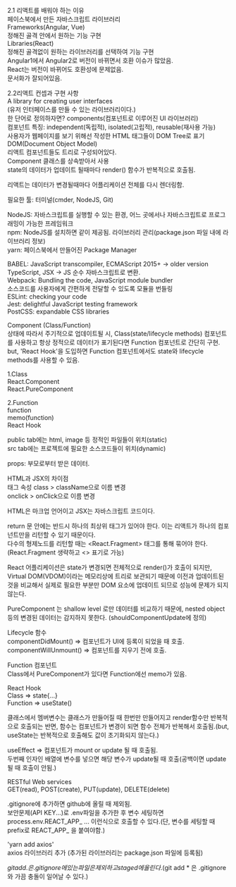 2.1 리액트를 배워야 하는 이유  
페이스북에서 만든 자바스크립트 라이브러리  
Frameworks(Angular, Vue)  
정해진 골격 안에서 원하는 기능 구현  
Libraries(React)  
정해진 골격없이 원하는 라이브러리를 선택하여 기능 구현  
Angular1에서 Angular2로 버전이 바뀌면서 호환 이슈가 많았음.  
React는 버전이 바뀌어도 호환성에 문제없음.  
문서화가 잘되어있음.

2.2리액트 컨셉과 구현 사항  
A library for creating user interfaces  
(유저 인터페이스를 만들 수 있는 라이브러리이다.)  
한 단어로 정의하자면? components(컴포넌트로 이루어진 UI 라이브러리)  
컴포넌트 특징: independent(독립적), isolated(고립적), reusable(재사용 가능)  
사용자가 웹페이지를 보기 위해선 작성한 HTML 태그들이 DOM Tree로 표기  
DOM(Document Object Model)  
리액트 컴포넌트들도 트리로 구성되어있다.  
Component 클래스를 상속받아서 사용  
state의 데이터가 업데이트 될때마다 render() 함수가 반복적으로 호출됨.

리액트는 데이터가 변경될때마다 어플리케이션 전체를 다시 렌더링함.

필요한 툴: 터미널(cmder, NodeJS, Git)

NodeJS: 자바스크립트를 실행할 수 있는 환경, 어느 곳에서나 자바스크립트로 프로그래밍이 가능한 프레임워크  
npm: NodeJS를 설치하면 같이 제공됨. 라이브러리 관리(package.json 파일 내에 라이브러리 정보)  
yarn: 페이스북에서 만들어진 Package Manager

BABEL: JavaScript transcompiler, ECMAScript 2015+ -> older version  
TypeScript, JSX -> JS 순수 자바스크립트로 변환.  
Webpack: Bundling the code, JavaScript module bundler  
소스코드를 사용자에게 간편하게 전달할 수 있도록 모듈을 번들링  
ESLint: checking your code  
Jest: delightful JavaScript testing framework  
PostCSS: expandable CSS libraries

Component (Class/Function)  
상태에 따라서 주기적으로 업데이트될 시, Class(state/lifecycle methods) 컴포넌트를 사용하고 항상 정적으로 데이터가 표기된다면 Function 컴포넌트로 간단히 구현.  
but, 'React Hook'을 도입하면 Function 컴포넌트에서도 state와 lifecycle methods를 사용할 수 있음.

1.Class  
React.Component  
React.PureComponent

2.Function  
function  
memo(function)  
React Hook

public tab에는 html, image 등 정적인 파일들이 위치(static)  
src tab에는 프로젝트에 필요한 소스코드들이 위치(dynamic)

props: 부모로부터 받은 데이터.

HTML과 JSX의 차이점  
태그 속성 class > className으로 이름 변경  
onclick > onClick으로 이름 변경

HTML은 마크업 언어이고 JSX는 자바스크립트 코드이다.

return 문 안에는 반드시 하나의 최상위 태그가 있어야 한다. 이는 리액트가 하나의 컴포넌트만을 리턴할 수 있기 때문이다.  
다수의 형제노드를 리턴할 때는 <React.Fragment> 태그를 통해 묶어야 한다.  
(React.Fragment 생략하고 <> 표기로 가능)

React 어플리케이션은 state가 변경되면 전체적으로 render()가 호출이 되지만,  
Virtual DOM(VDOM)이라는 메모리상에 트리로 보관되기 때문에 이전과 업데이트된 것을 비교해서 실제로 필요한 부분만 DOM 요소에 업데이트 되므로 성능에 문제가 되지않는다.

PureComponent 는 shallow level 로만 데이터를 비교하기 때문에, nested object 등의 변경된 데이터는 감지하지 못한다. (shouldComponentUpdate에 정의)

Lifecycle 함수  
componentDidMount() => 컴포넌트가 UI에 등록이 되었을 때 호출.  
componentWillUnmount() => 컴포넌트를 지우기 전에 호출.

Function 컴포넌트  
Class에서 PureComponent가 있다면 Function에선 memo가 있음.

React Hook  
Class => state{...}  
Function => useState()

클래스에서 멤버변수는 클래스가 만들어질 때 한번만 만들어지고 render함수만 반복적으로 호출되는 반면, 함수는 컴포넌트가 변경이 되면 함수 전체가 반복해서 호출됨.(but, useState는 반복적으로 호출해도 값이 초기화되지 않는다.)

useEffect => 컴포넌트가 mount or update 될 때 호출됨.  
두번째 인자인 배열에 변수를 넣으면 해당 변수가 update될 때 호출(공백이면 update될 때 호출이 안됨.)

RESTful Web services  
GET(read), POST(create), PUT(update), DELETE(delete)

.gitignore에 추가하면 github에 올릴 때 제외됨.  
보안문제(API KEY...)로 .env파일을 추가한 후 변수 세팅하면 process.env.REACT_APP\_ ... 이런식으로 호출할 수 있다.(단, 변수를 세팅할 때 prefix로 REACT_APP\_ 을 붙여야함.)

'yarn add axios'  
axios 라이브러리 추가 (추가된 라이브러리는 package.json 파일에 등록됨)

$git add . 은 .gitignore에 있는 파일은 제외하고 staged에 올린다. ($git add \* 은 .gitignore와 가끔 충돌이 일어날 수 있다.)
